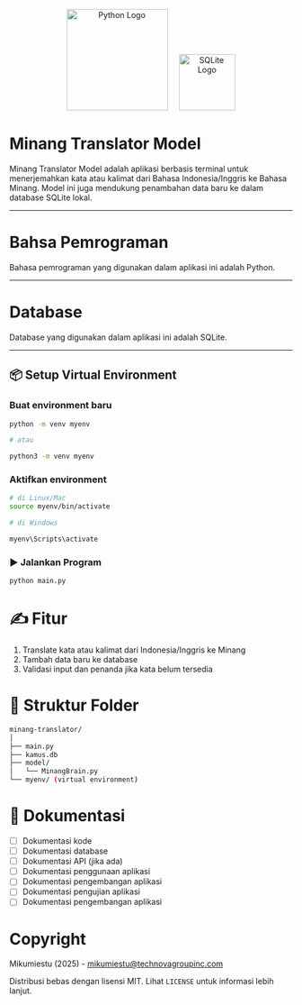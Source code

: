 <!-- Logo Python dan SQLite -->
<p align="center">
  <img src="https://www.python.org/static/community_logos/python-logo.png" alt="Python Logo" width="180"/>
  &nbsp;&nbsp;&nbsp;
  <img src="https://upload.wikimedia.org/wikipedia/commons/3/38/SQLite370.svg" alt="SQLite Logo" width="100"/>
</p>

# Minang Translator Model

Minang Translator Model adalah aplikasi berbasis terminal untuk menerjemahkan kata atau kalimat dari Bahasa Indonesia/Inggris ke Bahasa Minang. Model ini juga mendukung penambahan data baru ke dalam database SQLite lokal.

---

# Bahsa Pemrograman

Bahasa pemrograman yang digunakan dalam aplikasi ini adalah Python.

---

# Database

Database yang digunakan dalam aplikasi ini adalah SQLite.

---

## 📦 Setup Virtual Environment

### Buat environment baru

```bash
python -m venv myenv

# atau

python3 -m venv myenv
```

### Aktifkan environment

```bash
# di Linux/Mac
source myenv/bin/activate

# di Windows

myenv\Scripts\activate
```

### ▶️ Jalankan Program

```bash
python main.py
```

# ✍️ Fitur

1. Translate kata atau kalimat dari Indonesia/Inggris ke Minang
2. Tambah data baru ke database
3. Validasi input dan penanda jika kata belum tersedia

# 📂 Struktur Folder

```bash
minang-translator/
│
├── main.py
├── kamus.db
├── model/
│   └── MinangBrain.py
└── myenv/ (virtual environment)
```

# 📝 Dokumentasi

- [ ] Dokumentasi kode
- [ ] Dokumentasi database
- [ ] Dokumentasi API (jika ada)
- [ ] Dokumentasi penggunaan aplikasi
- [ ] Dokumentasi pengembangan aplikasi
- [ ] Dokumentasi pengujian aplikasi
- [ ] Dokumentasi pengembangan aplikasi

# Copyright

Mikumiestu (2025) - [mikumiestu@technovagroupinc.com](mailto:mikumiestu@technovagroupinc.com)

Distribusi bebas dengan lisensi MIT. Lihat `LICENSE` untuk informasi lebih lanjut.
